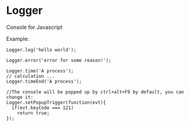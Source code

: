 Logger
======

Console for Javascript

Example:

    Logger.log('hello world');

    Logger.error('error for some reason!');

    Logger.time('A process');
    // calculation ...
    Logger.timeEnd('A process');

    //The console will be popped up by ctrl+alt+F9 by default, you can change it:
    Logger.setPopupTrigger(function(evt){
      if(evt.keyCode === 121)
        return true;
    });
